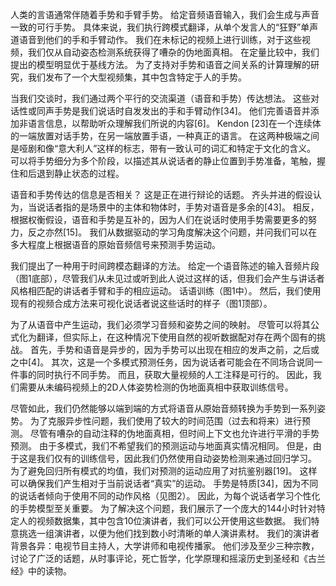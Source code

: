 人类的言语通常伴随着手势和手臂手势。 给定音频语音输入，我们会生成与声音一致的可行手势。 具体来说，我们执行跨模式翻译，从单个发言人的“狂野”单声道语音到他们的手和手臂动作。 我们在未标记的视频上进行训练，对于这些视频，我们仅从自动姿态检测系统获得了嘈杂的伪地面真相。 在定量比较中，我们提出的模型明显优于基线方法。 为了支持对手势和语音之间关系的计算理解的研究，我们发布了一个大型视频集，其中包含特定于人的手势。

当我们交谈时，我们通过两个平行的交流渠道（语音和手势）传达想法。 这些对话性或同声手势是我们说话时自发发出的手和手臂动作[34]。 他们完善语音并添加非语言信息，以帮助听众理解我们所说的内容[6]。  Kendon [23]在一个连续体的一端放置对话手势，在另一端放置手语，一种真正的语言。 在这两种极端之间是哑剧和像“意大利人”这样的标志，带有一致认可的词汇和特定于文化的含义。 可以将手势细分为多个阶段，以描述其从说话者的静止位置到手势准备，笔触，握住和后退到静止状态的过程。

语音和手势传达的信息是否相关？ 这是正在进行辩论的话题。 齐头并进的假设认为，当说话者指的是场景中的主体和物体时，手势对语音是多余的[43]。 相反，根据权衡假设，语音和手势是互补的，因为人们在说话时使用手势需要更多的努力，反之亦然[15]。 我们从数据驱动的学习角度解决这个问题，并问我们可以在多大程度上根据语音的原始音频信号来预测手势运动。

我们提出了一种用于时间跨模态翻译的方法。 给定一个语音陈述的输入音频片段（图1底部），尽管我们从未见过或听到此人说过这样的话，但我们会产生与讲话者风格相匹配的讲话者手臂和手的相应运动。 话语训练（图1中）。
然后，我们使用现有的视频合成方法来可视化说话者说这些话时的样子（图1顶部）。

为了从语音中产生运动，我们必须学习音频和姿势之间的映射。 尽管可以将其公式化为翻译，但实际上，在这种情况下使用自然的视听数据配对存在两个固有的挑战。 首先，手势和语音是异步的，因为手势可以出现在相应的发声之前，之后或之中[4]。 其次，这是一个多模式预测任务，因为说话者可能会在不同场合说同一件事的同时执行不同手势。 而且，获取大量视频的人工注释是可行的。 因此，我们需要从未编码视频上的2D人体姿势检测的伪地面真相中获取训练信号。

尽管如此，我们仍然能够以端到端的方式将语音从原始音频转换为手势到一系列姿势。 为了克服异步性问题，我们使用了较大的时间范围（过去和将来）进行预测。
尽管有嘈杂的自动注释的伪地面真相，但时间上下文也允许进行平滑的手势预测。 由于多模式，我们不希望我们的预测运动与地面真实情况相同。 但是，由于这是我们仅有的训练信号，因此我们仍然使用自动姿势检测来通过回归学习。 为了避免回归所有模式的均值，我们对预测的运动应用了对抗鉴别器[19]。 这样可以确保我们产生相对于当前说话者“真实”的运动。
手势是特质[34]，因为不同的说话者倾向于使用不同的动作风格（见图2）。 因此，为每个说话者学习个性化的手势模型至关重要。 为了解决这个问题，我们展示了一个庞大的144小时针对特定人的视频数据集，其中包含10位演讲者，我们可以公开使用这些数据。 我们特意挑选一组演讲者，以便为他们找到数小时清晰的单人演讲素材。
我们的演讲者背景各异：电视节目主持人，大学讲师和电视传播家。
他们涉及至少三种宗教，讨论了广泛的话题，从时事评论，死亡哲学，化学原理和摇滚历史到圣经和《古兰经》中的读物。